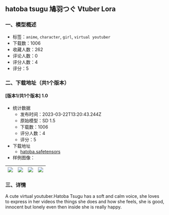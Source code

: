 ## hatoba tsugu 鳩羽つぐ Vtuber Lora
### 一、模型概述

- 标签：`anime`, `character`, `girl`, `virtual youtuber`
- 下载数：1006
- 收藏人数：262
- 评论人数：0
- 评分人数：4
- 评分：5

### 二、下载地址（共1个版本）

#### [版本1/共1个版本] 1.0

- 统计数据
  - 发布时间：2023-03-22T13:20:43.244Z
  - 原始模型：SD 1.5
  - 下载数：1006
  - 评分人数：4
  - 评分：5
- 下载地址
  - [hatoba.safetensors](https://civitai.com/api/download/models/27321)
- 样例图像：

| <img src="https://image.civitai.com/xG1nkqKTMzGDvpLrqFT7WA/f061d471-f4dd-4a02-ea5f-e22afe2e0c00/width=450/300800.jpeg" /> | <img src="https://image.civitai.com/xG1nkqKTMzGDvpLrqFT7WA/c0bbcd6f-8896-4dd3-2bc0-c832fd294600/width=450/300809.jpeg" /> | <img src="https://image.civitai.com/xG1nkqKTMzGDvpLrqFT7WA/5a91e6d3-3ccf-4048-33e5-2a4b287ec600/width=450/300808.jpeg" /> | <img src="https://image.civitai.com/xG1nkqKTMzGDvpLrqFT7WA/37df42d8-d9db-401e-a51b-38742f12a000/width=450/300807.jpeg" /> |
| ---- | ---- | ---- | ---- |


### 三、详情
<p>A cute virtual youtuber.Hatoba Tsugu has a soft and calm voice, she loves to express in her videos the things she does and how she feels, she is good, innocent but lonely even then inside she is really happy.</p>